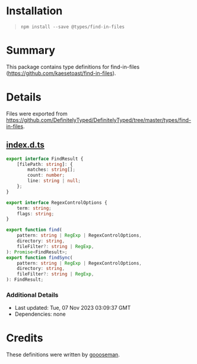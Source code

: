 # Installation
> `npm install --save @types/find-in-files`

# Summary
This package contains type definitions for find-in-files (https://github.com/kaesetoast/find-in-files).

# Details
Files were exported from https://github.com/DefinitelyTyped/DefinitelyTyped/tree/master/types/find-in-files.
## [index.d.ts](https://github.com/DefinitelyTyped/DefinitelyTyped/tree/master/types/find-in-files/index.d.ts)
````ts
export interface FindResult {
    [filePath: string]: {
        matches: string[];
        count: number;
        line: string | null;
    };
}

export interface RegexControlOptions {
    term: string;
    flags: string;
}

export function find(
    pattern: string | RegExp | RegexControlOptions,
    directory: string,
    fileFilter?: string | RegExp,
): Promise<FindResult>;
export function findSync(
    pattern: string | RegExp | RegexControlOptions,
    directory: string,
    fileFilter?: string | RegExp,
): FindResult;

````

### Additional Details
 * Last updated: Tue, 07 Nov 2023 03:09:37 GMT
 * Dependencies: none

# Credits
These definitions were written by [goooseman](https://github.com/goooseman).
